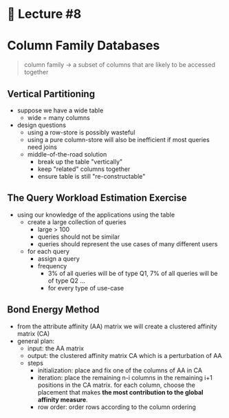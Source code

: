 📕 Lecture #8
===

# Column Family Databases
> column family -> a subset of columns that are likely to be accessed together

## Vertical Partitioning
- suppose we have a wide table
	- wide = many columns
- design questions
	- using a row-store is possibly wasteful
	- using a pure column-store will also be inefficient if most queries need joins
	- middle-of-the-road solution
		- break up the table "vertically"
		- keep "related" columns together
		- ensure table is still "re-constructable"

## The Query Workload Estimation Exercise
- using our knowledge of the applications using the table
	- create a large collection of queries
		- large > 100
		- queries should not be similar
		- queries should represent the use cases of many different users
	- for each query
		- assign a query
		- frequency
			- 3% of all queries will be of type Q1, 7% of all queries will be of type Q2 ...
			- for every type of use-case

## Bond Energy Method
- from the attribute affinity (AA) matrix we will create a clustered affinity matrix (CA)
- general plan:
	- input: the AA matrix
	- output: the clustered affinity matrix CA which is a perturbation of AA
	- steps
		- initialization: place and fix one of the columns of AA in CA
		- iteration: place the remaining n-i columns in the remaining i+1 positions in the CA matrix. for each column, choose the placement that makes **the most contribution to the global affinity measure**.
		- row order: order rows according to the column ordering
